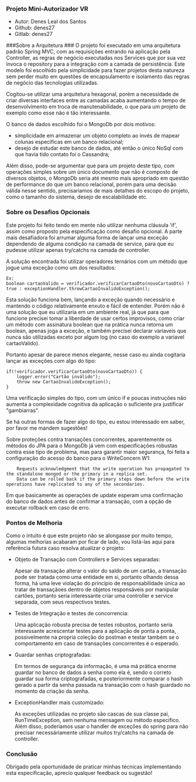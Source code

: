### Projeto Mini-Autorizador VR ###
* Autor: Denes Leal dos Santos
* Github: denes27
* Gitlab: denes27

###Sobre a Arquitetura ###
O projeto foi executado em uma arquitetura padrão Spring MVC, com as requisições entrando na aplicação pela Controller, as regras de negócio executadas nos Services que
    por sua vez invoca o repository para a integração com a camada de persistência. Este modelo foi escolhido pela simplicidade para fazer projetos desta natureza sem perder
    muito em questões de encapsulamento e isolamento das regras de negócio das tecnologias utilizadas. 

Cogitou-se utilizar uma arquitetura hexagonal, porém a necessidade de criar diversas interfaces entre as camadas acaba aumentando o tempo de desenvolvimento em troca de manutenabilidade, o que para um projeto de exemplo como esse não é tão interessante.

O banco de dados escolhido foi o MongoDb por dois motivos: 

* simplicidade em armazenar um objeto completo ao invés de mapear colunas específicas em um banco relacional; 
* desejo de estudar este banco de dados, até então o único NoSql com que havia tido contato foi o Cassandra;

Além disso, pode-se argumentar que para um projeto deste tipo, com operações simples sobre um único documento que não é composto de diversos objetos, o MongoDb seria até mesmo
    mais apropriado em questão de performance do que um banco relacional, porém para uma decisão válida nesse sentido, precisariamos de mais detalhes do escopo do projeto, como o 
    tamanho do sistema, desejo de escalabilidade etc.

### Sobre os Desafios Opcionais ###
Este projeto foi feito tendo em mente não utilizar nenhuma cláusula 'if', assim como proposto pela especificação como desafio opcional. A parte mais desafiadora foi arrumar alguma
    forma de lançar uma exceção dependendo de alguma condição na camada de service, para que eu pudesse utilizar apenas try/catchs na camada de controller. 

A solução encontrada foi utilizar operadores ternários com um método que jogue uma exceção como um dos resultados:

    Ex:
    boolean cartaoValido = verificador.verificarCartaoDto(novoCartaoDto) ? true : exceptionHandler.throwCartaoInvalidoException();

Esta solução funciona bem, lançando a exceção quando necessário e mantendo o código relativamente enxuto e fácil de entender. Porém não é uma solução que eu utilizaria em um ambiente real, já que
para que funcione precisei tomar a liberdade de usar certos improvisos, como criar um método com assinatura boolean que na prática nunca retorna um boolean, apenas joga a exceção, e também precisei 
declarar variaveis que nunca são utilizadas exceto por algum log (no caso do exemplo a variavel cartaoValido).

Portanto apesar de parece menos elegante, nesse caso eu ainda cogitaria lançar as exceções com algo do tipo:
        
    if(!verificador.verificarCartaoDto(novoCartaoDto)) {
        logger.error("Cartão inválido");
        throw new CartaoInvalidoException();
    }
            
Uma verificação simples do tipo, com um único if e poucas instruções não aumenta a complexidade cognitiva da aplicação o suficiente pra justificar "gambiarras".

Se há outras formas de fazer algo do tipo, eu estou interessado em saber, por favor me mandem sugestões!

Sobre proteções contra transações concorrentes, aparentemente os métodos do JPA para o MongoDb já vem com especificações robustas contra esse tipo de problema, mas para garantir maior segurança, foi feita a configuração
do acesso do banco para o WriteConcern W1:

        Requests acknowledgment that the write operation has propagated to the standalone mongod or the primary in a replica set. 
        Data can be rolled back if the primary steps down before the write operations have replicated to any of the secondaries.

Em que basicamente as operações de update esperam uma confirmação do banco de dados antes de confirmar a transação, com a opção de executar rollback em caso de erro.

### Pontos de Melhoria ###

Como o intuito é que este projeto não se alongasse por muito tempo, algumas melhorias acabaram por ficar de lado, vou listá-las aqui para referência futura caso resolva atualizar o projeto:

* Objeto de Transação com Controllers e Services separadas:

    Apesar da transação alterar o valor do saldo de um cartão, a transação pode ser tratada como uma entidade em si, portanto olhando dessa forma, há uma leve violação do princípio de responsabilidade única ao tratar de transaçãoes dentro
    de objetos responsáveis por manipular cartões, portanto seria interessante criar uma controller e service separada, com seus respectivos testes.


* Testes de Integração e testes de concorrencia:

    Uma aplicação robusta precisa de testes robustos, portanto seria interessante acrescentar testes para a aplicação de ponta a ponta, possivelmente na propria coleção do postman e testar também se o comportamento em caso de transações concorrentes é o esperado.


* Guardar senhas criptografadas:

    Em termos de segurança da informação, é uma má prática enorme guardar no banco de dados a senha como ela é, sendo o correto guardar sua forma criptografadas, e posteriormente comparar o hash gerado
    a partir da senha passada na transação com o hash guardado no momento da criação da senha.


* ExceptionHandler mais customizado:

    As exceções utilizadas no projeto são cascas de sua classe pai, RunTimeException, sem nenhuma mensagem ou método específico. Além disso, poderiamos usar o handler de exceções do spring para não precisar necessáriamente 
    utilizar muitos try/catchs na camada de controller.


### Conclusão ###

Obrigado pela oportunidade de praticar minhas técnicas implementando esta especificação, aprecio qualquer feedback ou sugestão!